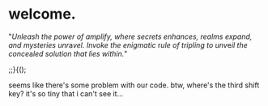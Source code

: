 # welcome.
"*Unleash the power of amplify, where secrets enhances, realms expand, and mysteries unr*a*vel. Invoke the enigmatic* r*ule of tripling to unv*e*il the conce*a*led solution that lies within.*"

;;}{();

seems like there's some problem with our code. btw, where's the third shift key? it's so tiny that i can't see it...
